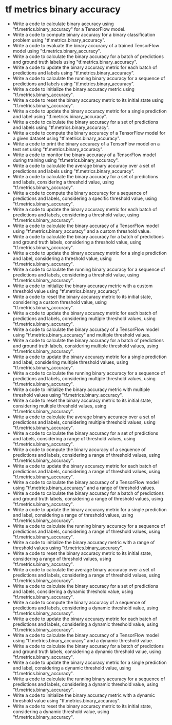 # tf metrics binary accuracy

- Write a code to calculate binary accuracy using "tf.metrics.binary_accuracy" for a TensorFlow model.
- Write a code to compute binary accuracy for a binary classification problem using "tf.metrics.binary_accuracy".
- Write a code to evaluate the binary accuracy of a trained TensorFlow model using "tf.metrics.binary_accuracy".
- Write a code to calculate the binary accuracy for a batch of predictions and ground truth labels using "tf.metrics.binary_accuracy".
- Write a code to update the binary accuracy metric for each batch of predictions and labels using "tf.metrics.binary_accuracy".
- Write a code to calculate the running binary accuracy for a sequence of predictions and labels using "tf.metrics.binary_accuracy".
- Write a code to initialize the binary accuracy metric using "tf.metrics.binary_accuracy".
- Write a code to reset the binary accuracy metric to its initial state using "tf.metrics.binary_accuracy".
- Write a code to update the binary accuracy metric for a single prediction and label using "tf.metrics.binary_accuracy".
- Write a code to calculate the binary accuracy for a set of predictions and labels using "tf.metrics.binary_accuracy".
- Write a code to compute the binary accuracy of a TensorFlow model for a given dataset using "tf.metrics.binary_accuracy".
- Write a code to print the binary accuracy of a TensorFlow model on a test set using "tf.metrics.binary_accuracy".
- Write a code to monitor the binary accuracy of a TensorFlow model during training using "tf.metrics.binary_accuracy".
- Write a code to calculate the average binary accuracy over a set of predictions and labels using "tf.metrics.binary_accuracy".
- Write a code to calculate the binary accuracy for a set of predictions and labels, considering a threshold value, using "tf.metrics.binary_accuracy".
- Write a code to compute the binary accuracy for a sequence of predictions and labels, considering a specific threshold value, using "tf.metrics.binary_accuracy".
- Write a code to update the binary accuracy metric for each batch of predictions and labels, considering a threshold value, using "tf.metrics.binary_accuracy".
- Write a code to calculate the binary accuracy of a TensorFlow model using "tf.metrics.binary_accuracy" and a custom threshold value.
- Write a code to calculate the binary accuracy for a batch of predictions and ground truth labels, considering a threshold value, using "tf.metrics.binary_accuracy".
- Write a code to update the binary accuracy metric for a single prediction and label, considering a threshold value, using "tf.metrics.binary_accuracy".
- Write a code to calculate the running binary accuracy for a sequence of predictions and labels, considering a threshold value, using "tf.metrics.binary_accuracy".
- Write a code to initialize the binary accuracy metric with a custom threshold value using "tf.metrics.binary_accuracy".
- Write a code to reset the binary accuracy metric to its initial state, considering a custom threshold value, using "tf.metrics.binary_accuracy".
- Write a code to update the binary accuracy metric for each batch of predictions and labels, considering multiple threshold values, using "tf.metrics.binary_accuracy".
- Write a code to calculate the binary accuracy of a TensorFlow model using "tf.metrics.binary_accuracy" and multiple threshold values.
- Write a code to calculate the binary accuracy for a batch of predictions and ground truth labels, considering multiple threshold values, using "tf.metrics.binary_accuracy".
- Write a code to update the binary accuracy metric for a single prediction and label, considering multiple threshold values, using "tf.metrics.binary_accuracy".
- Write a code to calculate the running binary accuracy for a sequence of predictions and labels, considering multiple threshold values, using "tf.metrics.binary_accuracy".
- Write a code to initialize the binary accuracy metric with multiple threshold values using "tf.metrics.binary_accuracy".
- Write a code to reset the binary accuracy metric to its initial state, considering multiple threshold values, using "tf.metrics.binary_accuracy".
- Write a code to calculate the average binary accuracy over a set of predictions and labels, considering multiple threshold values, using "tf.metrics.binary_accuracy".
- Write a code to calculate the binary accuracy for a set of predictions and labels, considering a range of threshold values, using "tf.metrics.binary_accuracy".
- Write a code to compute the binary accuracy of a sequence of predictions and labels, considering a range of threshold values, using "tf.metrics.binary_accuracy".
- Write a code to update the binary accuracy metric for each batch of predictions and labels, considering a range of threshold values, using "tf.metrics.binary_accuracy".
- Write a code to calculate the binary accuracy of a TensorFlow model using "tf.metrics.binary_accuracy" and a range of threshold values.
- Write a code to calculate the binary accuracy for a batch of predictions and ground truth labels, considering a range of threshold values, using "tf.metrics.binary_accuracy".
- Write a code to update the binary accuracy metric for a single prediction and label, considering a range of threshold values, using "tf.metrics.binary_accuracy".
- Write a code to calculate the running binary accuracy for a sequence of predictions and labels, considering a range of threshold values, using "tf.metrics.binary_accuracy".
- Write a code to initialize the binary accuracy metric with a range of threshold values using "tf.metrics.binary_accuracy".
- Write a code to reset the binary accuracy metric to its initial state, considering a range of threshold values, using "tf.metrics.binary_accuracy".
- Write a code to calculate the average binary accuracy over a set of predictions and labels, considering a range of threshold values, using "tf.metrics.binary_accuracy".
- Write a code to calculate the binary accuracy for a set of predictions and labels, considering a dynamic threshold value, using "tf.metrics.binary_accuracy".
- Write a code to compute the binary accuracy of a sequence of predictions and labels, considering a dynamic threshold value, using "tf.metrics.binary_accuracy".
- Write a code to update the binary accuracy metric for each batch of predictions and labels, considering a dynamic threshold value, using "tf.metrics.binary_accuracy".
- Write a code to calculate the binary accuracy of a TensorFlow model using "tf.metrics.binary_accuracy" and a dynamic threshold value.
- Write a code to calculate the binary accuracy for a batch of predictions and ground truth labels, considering a dynamic threshold value, using "tf.metrics.binary_accuracy".
- Write a code to update the binary accuracy metric for a single prediction and label, considering a dynamic threshold value, using "tf.metrics.binary_accuracy".
- Write a code to calculate the running binary accuracy for a sequence of predictions and labels, considering a dynamic threshold value, using "tf.metrics.binary_accuracy".
- Write a code to initialize the binary accuracy metric with a dynamic threshold value using "tf.metrics.binary_accuracy".
- Write a code to reset the binary accuracy metric to its initial state, considering a dynamic threshold value, using "tf.metrics.binary_accuracy".